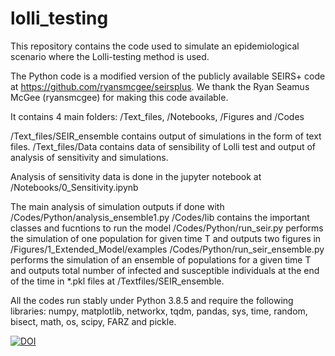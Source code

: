 # lolli_testing
This repository contains the code used to simulate an epidemiological scenario where the Lolli-testing method is used. 

The Python code is a modified version of the publicly available SEIRS+ code at https://github.com/ryansmcgee/seirsplus. We thank the Ryan Seamus McGee (ryansmcgee) for making this code available.

It contains 4 main folders: /Text_files, /Notebooks, /Figures and /Codes

/Text_files/SEIR_ensemble contains output of simulations in the form of text files. 
/Text_files/Data contains data of sensibility of Lolli test and output of analysis of sensitivity and simulations.

Analysis of sensitivity data is done in the jupyter notebook at /Notebooks/0_Sensitivity.ipynb

The main analysis of simulation outputs if done with /Codes/Python/analysis_ensemble1.py
/Codes/lib contains the important classes and fucntions to run the model
/Codes/Python/run_seir.py performs the simulation of one population for given time T and outputs two figures in /Figures/1_Extended_Model/examples
/Codes/Python/run_seir_ensemble.py performs the simulation of an ensemble of populations for a given time T and outputs total number of infected and susceptible individuals at the end of the time in *.pkl files at /Textfiles/SEIR_ensemble.

All the codes run stably under Python 3.8.5 and require the following libraries: numpy, matplotlib, networkx, tqdm, pandas, sys, time, random, bisect, math, os, scipy, FARZ and pickle.



[![DOI](https://zenodo.org/badge/440016292.svg)](https://zenodo.org/badge/latestdoi/440016292)

